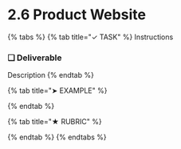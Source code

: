 # 2.6 Product Website

{% tabs %}
{% tab title="✓ TASK" %}
Instructions

### **❏ Deliverable**

Description
{% endtab %}

{% tab title="➤ EXAMPLE" %}

{% endtab %}

{% tab title="★ RUBRIC" %}

{% endtab %}
{% endtabs %}

